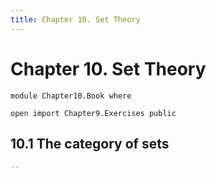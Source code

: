 ```yaml
---
title: Chapter 10. Set Theory
---
```


# Chapter 10. Set Theory

```
module Chapter10.Book where

open import Chapter9.Exercises public
```

## 10.1 The category of sets

```agda
--
```
